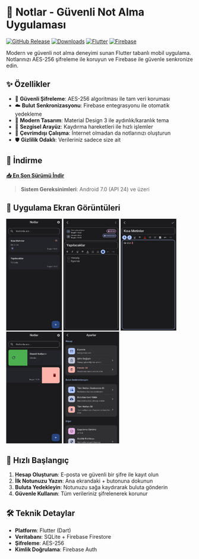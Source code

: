 # 📝 Notlar - Güvenli Not Alma Uygulaması

[![GitHub Release](https://img.shields.io/github/v/release/yusufyorunc/Notlar?style=for-the-badge&logo=github&color=blue)](https://github.com/yusufyorunc/Notlar/releases/tag/Notlar)
[![Downloads](https://img.shields.io/github/downloads/yusufyorunc/Notlar/total?style=for-the-badge&logo=android&color=green)](https://github.com/yusufyorunc/Notlar/releases/tag/2.9.8-(20250827))
[![Flutter](https://img.shields.io/badge/Flutter-3.35.1+-02569B?style=for-the-badge&logo=flutter)](https://flutter.dev)
[![Firebase](https://img.shields.io/badge/Firebase-Enabled-FFCA28?style=for-the-badge&logo=firebase)](https://firebase.google.com)

Modern ve güvenli not alma deneyimi sunan Flutter tabanlı mobil uygulama. Notlarınızı AES-256 şifreleme ile koruyun ve Firebase ile güvenle senkronize edin.

## ✨ Özellikler

- 🔐 **Güvenli Şifreleme**: AES-256 algoritması ile tam veri koruması
- ☁️ **Bulut Senkronizasyonu**: Firebase entegrasyonu ile otomatik yedekleme
- 🎨 **Modern Tasarım**: Material Design 3 ile aydınlık/karanlık tema
- 📱 **Sezgisel Arayüz**: Kaydırma hareketleri ile hızlı işlemler
- 🔄 **Çevrimdışı Çalışma**: İnternet olmadan da notlarınızı oluşturun
- 🛡️ **Gizlilik Odaklı**: Verileriniz sadece size ait

## 📱 İndirme

**[📥 En Son Sürümü İndir](https://github.com/yusufyorunc/Notlar/releases/tag/Notlar)**

> **Sistem Gereksinimleri**: Android 7.0 (API 24) ve üzeri

## 📸 Uygulama Ekran Görüntüleri

<div align="left">
  <img src="1.jpg" width="150" height="300" alt="Ana Ekran" />
  <img src="2.jpg" width="150" height="300" alt="Not Oluşturma" />
  <img src="3.png" width="150" height="300" alt="Not Düzenleme" />
  <img src="4.jpg" width="150" height="300" alt="Ayarlar" />
  <img src="5.jpg" width="150" height="300" alt="Giriş Ekranı" />
</div>

## 🚀 Hızlı Başlangıç

1. **Hesap Oluşturun**: E-posta ve güvenli bir şifre ile kayıt olun
2. **İlk Notunuzu Yazın**: Ana ekrandaki + butonuna dokunun
3. **Buluta Yedekleyin**: Notunuzu sağa kaydırarak buluta gönderin
4. **Güvenle Kullanın**: Tüm verileriniz şifrelenerek korunur

## 🛠️ Teknik Detaylar

- **Platform**: Flutter (Dart)
- **Veritabanı**: SQLite + Firebase Firestore
- **Şifreleme**: AES-256
- **Kimlik Doğrulama**: Firebase Auth
